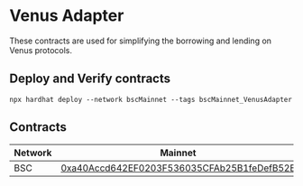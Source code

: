 # Venus Adapter

These contracts are used for simplifying the borrowing and lending on Venus protocols. 

## Deploy and Verify contracts

```text
npx hardhat deploy --network bscMainnet --tags bscMainnet_VenusAdapter
```

## Contracts

| Network     | Mainnet                                                                                                               | Testnet                                                                                                               |
| ------------------------ | --------------------------------------------------------------------------------------------------------------------- | --------------------------------------------------------------------------------------------------------------------- |
| BSC                      | [0xa40Accd642EF0203F536035CFAb25B1feDefB52E](https://bscscan.com/address/0xa40Accd642EF0203F536035CFAb25B1feDefB52E) | [0xa244E19660Fe5904eB89820203bc09bD74b70497](https://testnet.bscscan.com/address/0xa244e19660fe5904eb89820203bc09bd74b70497)
